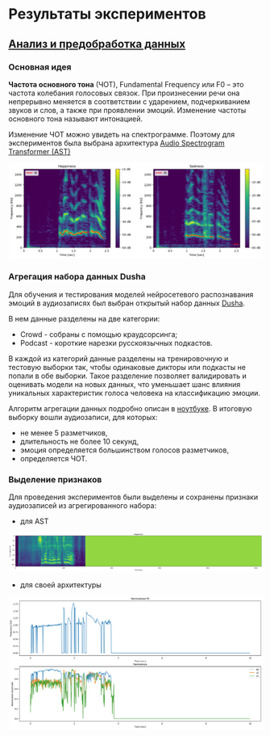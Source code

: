 # Результаты экспериментов

## [Анализ и предобработка данных]()

### Основная идея

**Частота основного тона** (ЧОТ), Fundamental Frequency или F0 – это частота колебания голосовых связок. При произнесении речи она непрерывно меняется в соответствии с ударением, подчеркиванием звуков и слов, а также при проявлении эмоций. Изменение частоты основного тона называют интонацией. 

Изменение ЧОТ можно увидеть на спектрограмме. Поэтому для экспериментов была выбрана архитектура [Audio Spectrogram Transformer (AST)](https://huggingface.co/docs/transformers/model_doc/audio-spectrogram-transformer)

<img src="https://github.com/ArinaOwl/speech_emotion_recognition/blob/main/ser_experiments/images/spectrogram.png" alt="drawing" width="800"/>

### Агрегация набора данных Dusha

Для обучения и тестирования моделей нейросетевого распознавания эмоций в аудиозаписях был выбран открытый набор данных [Dusha](https://github.com/salute-developers/golos/tree/master/dusha).

В нем данные разделены на две категории:

- Crowd - собраны с помощью краудсорсинга;
- Podcast - короткие нарезки русскоязычных подкастов.

В каждой из категорий данные разделены на тренировочную и тестовую выборки так, чтобы одинаковые дикторы или подкасты не попали в обе выборки. Такое разделение позволяет валидировать и оценивать модели на новых данных, что уменьшает шанс влияния уникальных характеристик голоса человека на классификацию эмоции.

Алгоритм агрегации данных подробно описан в [ноутбуке](). В итоговую выборку вошли аудиозаписи, для которых:
- не менее 5 разметчиков,
- длительность не более 10 секунд,
- эмоция определяется большинством голосов разметчиков,
- определяется ЧОТ.

### Выделение признаков

Для проведения экспериментов были выделены и сохранены признаки аудиозаписей из агрегированного набора:
- для AST

<img src="https://github.com/ArinaOwl/speech_emotion_recognition/blob/main/ser_experiments/images/ast_features.png" alt="drawing" width="800"/>

- для своей архитектуры

<img src="https://github.com/ArinaOwl/speech_emotion_recognition/blob/main/ser_experiments/images/f0_features.png" alt="drawing" width="800"/>
